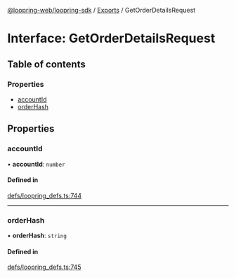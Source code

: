 [@loopring-web/loopring-sdk](../README.md) / [Exports](../modules.md) / GetOrderDetailsRequest

# Interface: GetOrderDetailsRequest

## Table of contents

### Properties

- [accountId](GetOrderDetailsRequest.md#accountid)
- [orderHash](GetOrderDetailsRequest.md#orderhash)

## Properties

### accountId

• **accountId**: `number`

#### Defined in

[defs/loopring_defs.ts:744](https://github.com/Loopring/loopring_sdk/blob/02976c9/src/defs/loopring_defs.ts#L744)

___

### orderHash

• **orderHash**: `string`

#### Defined in

[defs/loopring_defs.ts:745](https://github.com/Loopring/loopring_sdk/blob/02976c9/src/defs/loopring_defs.ts#L745)
